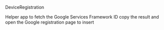 DeviceRegistration

Helper app to fetch the Google Services Framework ID
copy the result and open the Google registration page to insert